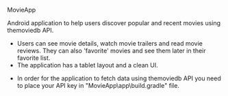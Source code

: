 MovieApp

Android application to help users discover popular and recent movies using themoviedb API.
- Users can see movie details, watch movie trailers and read movie reviews. They can also 'favorite' movies and see them later in their favorite list.
- The application has a tablet layout and a clean UI.


* In order for the application to fetch data using themoviedb API you need to place your API key in "MovieApp\app\build.gradle" file.

